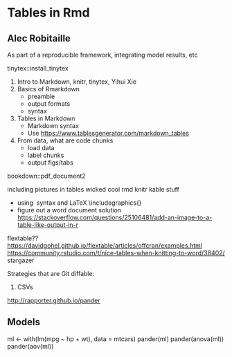 # Tables in Rmd
## Alec Robitaille

As part of a reproducible framework, integrating model results, etc



tinytex::install_tinytex

1. Intro to Markdown, knitr, tinytex, Yihui Xie
1. Basics of Rmarkdown
    + preamble
    + output formats
    + syntax
1. Tables in Markdown
    + Markdown syntax
    + Use https://www.tablesgenerator.com/markdown_tables
1. From data, what are code chunks
    + load data
    + label chunks
    + output figs/tabs


bookdown::pdf_document2


including pictures in tables
wicked cool rmd knitr kable stuff

* using ![]() syntax and LaTeX \includegraphics{}
* figure out a word document solution
https://stackoverflow.com/questions/25106481/add-an-image-to-a-table-like-output-in-r

flextable?? https://davidgohel.github.io/flextable/articles/offcran/examples.html
https://community.rstudio.com/t/nice-tables-when-knitting-to-word/38402/
stargazer

Strategies that are Git diffable:
1. CSVs


http://rapporter.github.io/pander
## Models
ml <- with(lm(mpg ~ hp + wt), data = mtcars)
pander(ml)
pander(anova(ml))
pander(aov(ml))
